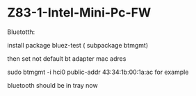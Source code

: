 # Z83-1-Intel-Mini-Pc-FW

Bluetotth:

install package bluez-test ( subpackage btmgmt)

then set not default bt adapter mac adres

sudo btmgmt -i hci0 public-addr 43:34:1b:00:1a:ac for example

bluetooth should be in tray now
